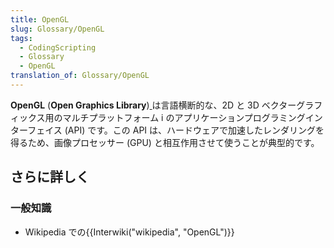 ```yaml
---
title: OpenGL
slug: Glossary/OpenGL
tags:
  - CodingScripting
  - Glossary
  - OpenGL
translation_of: Glossary/OpenGL
---
```

**OpenGL** (**Open Graphics Library**)[ ](http://en.wikipedia.org/wiki/OpenGL#cite_note-3)は言語横断的な、2D と 3D ベクターグラフィックス用のマルチプラットフォーム i のアプリケーションプログラミングインターフェイス (API) です。この API は、ハードウェアで加速したレンダリングを得るため、画像プロセッサー (GPU) と相互作用させて使うことが典型的です。

## さらに詳しく

### 一般知識

- Wikipedia での{{Interwiki("wikipedia", "OpenGL")}}
